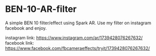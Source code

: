 # BEN-10-AR-filter
A simple BEN 10 filter/effect using Spark AR.
Use my filter on instagram facebook and enjoy.

instagram link: https://www.instagram.com/ar/1739428076267632/
facebook link: https://www.facebook.com/fbcameraeffects/tryit/1739428076267632/
